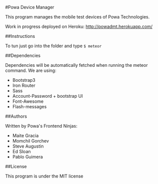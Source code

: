 #Powa Device Manager

This program manages the mobile test devices of Powa Technologies.

Work in progress deployed on Heroku: http://powadmt.herokuapp.com/

##Instructions

To tun just go into the folder and type `$ meteor`

##Dependencies

Dependencies will be automatically fetched when running the meteor command. We are using:

* Bootstrap3
* Iron Router
* Sass
* Account-Password + bootstrap UI
* Font-Awesome
* Flash-messages

##Authors 

Written by Powa's Frontend Ninjas:

* Maite Gracia
* Momchil Gorchev
* Steve Augustin
* Ed Sloan
* Pablo Guimera

##License

This program is under the MIT license
